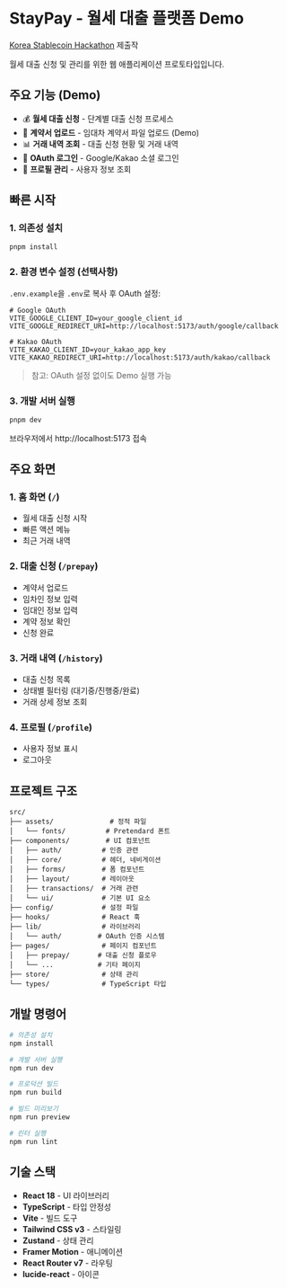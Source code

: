 # StayPay - 월세 대출 플랫폼 Demo

[Korea Stablecoin Hackathon](https://dorahacks.io/hackathon/korea-stablecoin-hackathon/detail) 제출작

월세 대출 신청 및 관리를 위한 웹 애플리케이션 프로토타입입니다.

## 주요 기능 (Demo)

- 💰 **월세 대출 신청** - 단계별 대출 신청 프로세스
- 📄 **계약서 업로드** - 임대차 계약서 파일 업로드 (Demo)
- 📊 **거래 내역 조회** - 대출 신청 현황 및 거래 내역
- 🔐 **OAuth 로그인** - Google/Kakao 소셜 로그인
- 👤 **프로필 관리** - 사용자 정보 조회

## 빠른 시작

### 1. 의존성 설치

```bash
pnpm install
```

### 2. 환경 변수 설정 (선택사항)

`.env.example`을 `.env`로 복사 후 OAuth 설정:

```env
# Google OAuth
VITE_GOOGLE_CLIENT_ID=your_google_client_id
VITE_GOOGLE_REDIRECT_URI=http://localhost:5173/auth/google/callback

# Kakao OAuth  
VITE_KAKAO_CLIENT_ID=your_kakao_app_key
VITE_KAKAO_REDIRECT_URI=http://localhost:5173/auth/kakao/callback
```

> 참고: OAuth 설정 없이도 Demo 실행 가능

### 3. 개발 서버 실행

```bash
pnpm dev
```

브라우저에서 http://localhost:5173 접속

## 주요 화면

### 1. 홈 화면 (`/`)
- 월세 대출 신청 시작
- 빠른 액션 메뉴
- 최근 거래 내역

### 2. 대출 신청 (`/prepay`)
- 계약서 업로드
- 임차인 정보 입력  
- 임대인 정보 입력
- 계약 정보 확인
- 신청 완료

### 3. 거래 내역 (`/history`)
- 대출 신청 목록
- 상태별 필터링 (대기중/진행중/완료)
- 거래 상세 정보 조회

### 4. 프로필 (`/profile`)
- 사용자 정보 표시
- 로그아웃

## 프로젝트 구조

```
src/
├── assets/              # 정적 파일
│   └── fonts/          # Pretendard 폰트
├── components/         # UI 컴포넌트
│   ├── auth/          # 인증 관련
│   ├── core/          # 헤더, 네비게이션
│   ├── forms/         # 폼 컴포넌트
│   ├── layout/        # 레이아웃
│   ├── transactions/  # 거래 관련
│   └── ui/            # 기본 UI 요소
├── config/            # 설정 파일
├── hooks/             # React 훅
├── lib/               # 라이브러리
│   └── auth/         # OAuth 인증 시스템
├── pages/             # 페이지 컴포넌트
│   ├── prepay/       # 대출 신청 플로우
│   └── ...           # 기타 페이지
├── store/             # 상태 관리
└── types/             # TypeScript 타입
```


## 개발 명령어

```bash
# 의존성 설치
npm install

# 개발 서버 실행
npm run dev

# 프로덕션 빌드
npm run build

# 빌드 미리보기
npm run preview

# 린터 실행
npm run lint
```

## 기술 스택

- **React 18** - UI 라이브러리
- **TypeScript** - 타입 안정성
- **Vite** - 빌드 도구
- **Tailwind CSS v3** - 스타일링
- **Zustand** - 상태 관리
- **Framer Motion** - 애니메이션
- **React Router v7** - 라우팅
- **lucide-react** - 아이콘